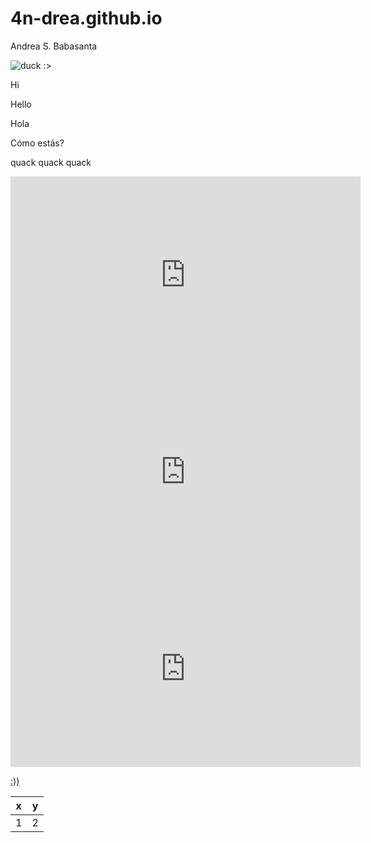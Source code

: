 # 4n-drea.github.io
Andrea S. Babasanta

![duck :>](https://img.freepik.com/free-vector/white-duck-cartoon-character-white-background_1308-101068.jpg?w=2000)

Hi

Hello

Hola

Cómo estás?

quack quack quack

<iframe width="560" height="315" src="https://www.youtube.com/embed/MtN1YnoL46Q" title="YouTube video player" frameborder="0" allow="accelerometer; autoplay; clipboard-write; encrypted-media; gyroscope; picture-in-picture; web-share" allowfullscreen></iframe>

<iframe width="560" height="315" src="https://www.youtube.com/embed/7jjcAuEYW9M" title="YouTube video player" frameborder="0" allow="accelerometer; autoplay; clipboard-write; encrypted-media; gyroscope; picture-in-picture; web-share" allowfullscreen></iframe>

<iframe width="560" height="315" src="https://www.youtube.com/embed/Ru4a-js4My4" title="YouTube video player" frameborder="0" allow="accelerometer; autoplay; clipboard-write; encrypted-media; gyroscope; picture-in-picture; web-share" allowfullscreen></iframe>

[:))](https://www.youtube.com/watch?v=dQw4w9WgXcQ) 

| x | y |
|---|---|
| 1 | 2 |
